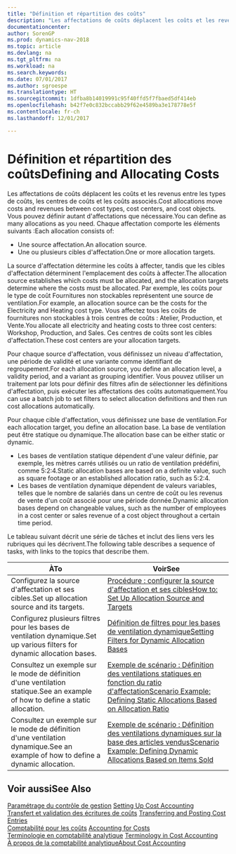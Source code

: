 ```yaml
---
title: "Définition et répartition des coûts"
description: "Les affectations de coûts déplacent les coûts et les revenus entre les types de coûts, les centres de coûts et les coûts associés. Vous pouvez définir autant d'affectations que nécessaire."
documentationcenter: 
author: SorenGP
ms.prod: dynamics-nav-2018
ms.topic: article
ms.devlang: na
ms.tgt_pltfrm: na
ms.workload: na
ms.search.keywords: 
ms.date: 07/01/2017
ms.author: sgroespe
ms.translationtype: HT
ms.sourcegitcommit: 1dfba8b14019991c95f40ffd5f7fbaed5df414eb
ms.openlocfilehash: b42f7e0c832bccabb29f62e4589ba3e178778e5f
ms.contentlocale: fr-ch
ms.lasthandoff: 12/01/2017

---
```

# <a name="defining-and-allocating-costs"></a><span data-ttu-id="e41bc-104">Définition et répartition des coûts</span><span class="sxs-lookup"><span data-stu-id="e41bc-104">Defining and Allocating Costs</span></span>
<span data-ttu-id="e41bc-105">Les affectations de coûts déplacent les coûts et les revenus entre les types de coûts, les centres de coûts et les coûts associés.</span><span class="sxs-lookup"><span data-stu-id="e41bc-105">Cost allocations move costs and revenues between cost types, cost centers, and cost objects.</span></span> <span data-ttu-id="e41bc-106">Vous pouvez définir autant d'affectations que nécessaire.</span><span class="sxs-lookup"><span data-stu-id="e41bc-106">You can define as many allocations as you need.</span></span> <span data-ttu-id="e41bc-107">Chaque affectation comporte les éléments suivants :</span><span class="sxs-lookup"><span data-stu-id="e41bc-107">Each allocation consists of:</span></span>  

-   <span data-ttu-id="e41bc-108">Une source affectation.</span><span class="sxs-lookup"><span data-stu-id="e41bc-108">An allocation source.</span></span>  
-   <span data-ttu-id="e41bc-109">Une ou plusieurs cibles d'affectation.</span><span class="sxs-lookup"><span data-stu-id="e41bc-109">One or more allocation targets.</span></span>  

<span data-ttu-id="e41bc-110">La source d'affectation détermine les coûts à affecter, tandis que les cibles d'affectation déterminent l'emplacement des coûts à affecter.</span><span class="sxs-lookup"><span data-stu-id="e41bc-110">The allocation source establishes which costs must be allocated, and the allocation targets determine where the costs must be allocated.</span></span> <span data-ttu-id="e41bc-111">Par exemple, les coûts pour le type de coût Fournitures non stockables représentent une source de ventilation.</span><span class="sxs-lookup"><span data-stu-id="e41bc-111">For example, an allocation source can be the costs for the Electricity and Heating cost type.</span></span> <span data-ttu-id="e41bc-112">Vous affectez tous les coûts de fournitures non stockables à trois centres de coûts : Atelier, Production, et Vente.</span><span class="sxs-lookup"><span data-stu-id="e41bc-112">You allocate all electricity and heating costs to three cost centers: Workshop, Production, and Sales.</span></span> <span data-ttu-id="e41bc-113">Ces centres de coûts sont les cibles d'affectation.</span><span class="sxs-lookup"><span data-stu-id="e41bc-113">These cost centers are your allocation targets.</span></span>  

<span data-ttu-id="e41bc-114">Pour chaque source d'affectation, vous définissez un niveau d'affectation, une période de validité et une variante comme identifiant de regroupement.</span><span class="sxs-lookup"><span data-stu-id="e41bc-114">For each allocation source, you define an allocation level, a validity period, and a variant as grouping identifier.</span></span> <span data-ttu-id="e41bc-115">Vous pouvez utiliser un traitement par lots pour définir des filtres afin de sélectionner les définitions d'affectation, puis exécuter les affectations des coûts automatiquement.</span><span class="sxs-lookup"><span data-stu-id="e41bc-115">You can use a batch job to set filters to select allocation definitions and then run cost allocations automatically.</span></span>  

<span data-ttu-id="e41bc-116">Pour chaque cible d'affectation, vous définissez une base de ventilation.</span><span class="sxs-lookup"><span data-stu-id="e41bc-116">For each allocation target, you define an allocation base.</span></span> <span data-ttu-id="e41bc-117">La base de ventilation peut être statique ou dynamique.</span><span class="sxs-lookup"><span data-stu-id="e41bc-117">The allocation base can be either static or dynamic.</span></span>  

-   <span data-ttu-id="e41bc-118">Les bases de ventilation statique dépendent d'une valeur définie, par exemple, les mètres carrés utilisés ou un ratio de ventilation prédéfini, comme 5:2:4.</span><span class="sxs-lookup"><span data-stu-id="e41bc-118">Static allocation bases are based on a definite value, such as square footage or an established allocation ratio, such as 5:2:4.</span></span>  
-   <span data-ttu-id="e41bc-119">Les bases de ventilation dynamique dépendent de valeurs variables, telles que le nombre de salariés dans un centre de coût ou les revenus de vente d'un coût associé pour une période donnée.</span><span class="sxs-lookup"><span data-stu-id="e41bc-119">Dynamic allocation bases depend on changeable values, such as the number of employees in a cost center or sales revenue of a cost object throughout a certain time period.</span></span>  

<span data-ttu-id="e41bc-120">Le tableau suivant décrit une série de tâches et inclut des liens vers les rubriques qui les décrivent.</span><span class="sxs-lookup"><span data-stu-id="e41bc-120">The following table describes a sequence of tasks, with links to the topics that describe them.</span></span>

|<span data-ttu-id="e41bc-121">À</span><span class="sxs-lookup"><span data-stu-id="e41bc-121">To</span></span>|<span data-ttu-id="e41bc-122">Voir</span><span class="sxs-lookup"><span data-stu-id="e41bc-122">See</span></span>|  
|--------|---------|  
|<span data-ttu-id="e41bc-123">Configurez la source d'affectation et ses cibles.</span><span class="sxs-lookup"><span data-stu-id="e41bc-123">Set up allocation source and its targets.</span></span>|[<span data-ttu-id="e41bc-124">Procédure : configurer la source d'affectation et ses cibles</span><span class="sxs-lookup"><span data-stu-id="e41bc-124">How to: Set Up Allocation Source and Targets</span></span>](finance-how-to-set-up-allocation-source-and-targets.md)|  
|<span data-ttu-id="e41bc-125">Configurez plusieurs filtres pour les bases de ventilation dynamique.</span><span class="sxs-lookup"><span data-stu-id="e41bc-125">Set up various filters for dynamic allocation bases.</span></span>|[<span data-ttu-id="e41bc-126">Définition de filtres pour les bases de ventilation dynamique</span><span class="sxs-lookup"><span data-stu-id="e41bc-126">Setting Filters for Dynamic Allocation Bases</span></span>](finance-setting-filters-for-dynamic-allocation-bases.md)|  
|<span data-ttu-id="e41bc-127">Consultez un exemple sur le mode de définition d'une ventilation statique.</span><span class="sxs-lookup"><span data-stu-id="e41bc-127">See an example of how to define a static allocation.</span></span>|[<span data-ttu-id="e41bc-128">Exemple de scénario : Définition des ventilations statiques en fonction du ratio d'affectation</span><span class="sxs-lookup"><span data-stu-id="e41bc-128">Scenario Example: Defining Static Allocations Based on Allocation Ratio</span></span>](finance-scenario-example-defining-static-allocations-based-on-allocation-ratio.md)|  
|<span data-ttu-id="e41bc-129">Consultez un exemple sur le mode de définition d'une ventilation dynamique.</span><span class="sxs-lookup"><span data-stu-id="e41bc-129">See an example of how to define a dynamic allocation.</span></span>|[<span data-ttu-id="e41bc-130">Exemple de scénario : Définition des ventilations dynamiques sur la base des articles vendus</span><span class="sxs-lookup"><span data-stu-id="e41bc-130">Scenario Example: Defining Dynamic Allocations Based on Items Sold</span></span>](finance-scenario-example-defining-dynamic-allocations-based-on-items-sold.md)|  

## <a name="see-also"></a><span data-ttu-id="e41bc-131">Voir aussi</span><span class="sxs-lookup"><span data-stu-id="e41bc-131">See Also</span></span>  
 <span data-ttu-id="e41bc-132">[Paramétrage du contrôle de gestion](finance-set-up-cost-accounting.md) </span><span class="sxs-lookup"><span data-stu-id="e41bc-132">[Setting Up Cost Accounting](finance-set-up-cost-accounting.md) </span></span>  
 <span data-ttu-id="e41bc-133">[Transfert et validation des écritures de coûts](finance-transfer-and-post-cost-entries.md) </span><span class="sxs-lookup"><span data-stu-id="e41bc-133">[Transferring and Posting Cost Entries](finance-transfer-and-post-cost-entries.md) </span></span>  
 <span data-ttu-id="e41bc-134">[Comptabilité pour les coûts](finance-manage-cost-accounting.md) </span><span class="sxs-lookup"><span data-stu-id="e41bc-134">[Accounting for Costs](finance-manage-cost-accounting.md) </span></span>  
 <span data-ttu-id="e41bc-135">[Terminologie en comptabilité analytique](finance-terminology-in-cost-accounting.md) </span><span class="sxs-lookup"><span data-stu-id="e41bc-135">[Terminology in Cost Accounting](finance-terminology-in-cost-accounting.md) </span></span>  
 [<span data-ttu-id="e41bc-136">À propos de la comptabilité analytique</span><span class="sxs-lookup"><span data-stu-id="e41bc-136">About Cost Accounting</span></span>](finance-about-cost-accounting.md)

